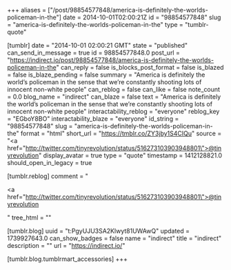 +++
aliases = ["/post/98854577848/america-is-definitely-the-worlds-policeman-in-the"]
date = 2014-10-01T02:00:21Z
id = "98854577848"
slug = "america-is-definitely-the-worlds-policeman-in-the"
type = "tumblr-quote"

[tumblr]
date = "2014-10-01 02:00:21 GMT"
state = "published"
can_send_in_message = true
id = 98854577848.0
post_url = "https://indirect.io/post/98854577848/america-is-definitely-the-worlds-policeman-in-the"
can_reply = false
is_blocks_post_format = false
is_blazed = false
is_blaze_pending = false
summary = "America is definitely the world’s policeman in the sense that we’re constantly shooting lots of innocent non-white people"
can_reblog = false
can_like = false
note_count = 0.0
blog_name = "indirect"
can_blaze = false
text = "America is definitely the world&rsquo;s policeman in the sense that we&rsquo;re constantly shooting lots of innocent non-white people"
interactability_reblog = "everyone"
reblog_key = "EGboY8BO"
interactability_blaze = "everyone"
id_string = "98854577848"
slug = "america-is-definitely-the-worlds-policeman-in-the"
format = "html"
short_url = "https://tmblr.co/ZY3jby1S4CIQu"
source = "<a href=\"http://twitter.com/tinyrevolution/status/516273103903948801\">@tinyrevolution</a>"
display_avatar = true
type = "quote"
timestamp = 1412128821.0
should_open_in_legacy = true

[tumblr.reblog]
comment = "<p><a href=\"http://twitter.com/tinyrevolution/status/516273103903948801\">@tinyrevolution</a></p>"
tree_html = ""

[tumblr.blog]
uuid = "t:PgyUJU3SA2Klwyt81UWAwQ"
updated = 1739927643.0
can_show_badges = false
name = "indirect"
title = "indirect"
description = ""
url = "https://indirect.io/"

[tumblr.blog.tumblrmart_accessories]
+++
